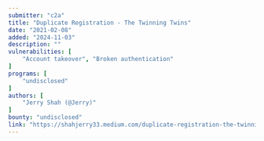 ```yaml
---
submitter: "c2a"
title: "Duplicate Registration - The Twinning Twins"
date: "2021-02-08"
added: "2024-11-03"
description: ""
vulnerabilities: [
    "Account takeover", "Broken authentication"
]
programs: [
    "undisclosed"
]
authors: [
    "Jerry Shah (@Jerry)"
]
bounty: "undisclosed"
link: "https://shahjerry33.medium.com/duplicate-registration-the-twinning-twins-883dfee59eaf"
---
```




